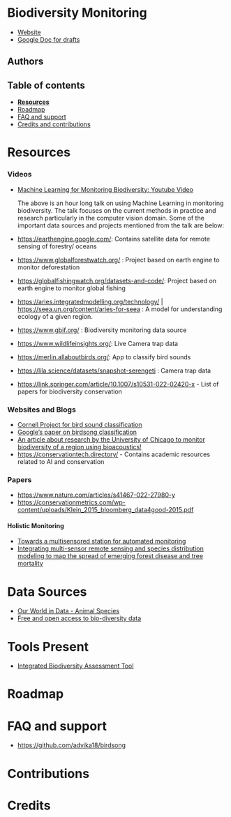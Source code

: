 # **Biodiversity Monitoring** 

* [Website](https://advika18.github.io/biodiversity-monitoring)
* [Google Doc for drafts](https://docs.google.com/document/d/1wllAIWvykxWAXd8Do_8tTl_uuy-tEECO3m4AX5Cj9xk/edit?usp=sharing)

## Authors

## Table of contents

- [**Resources**](#resources)
- [Roadmap](#roadmap)
- [FAQ and support](#faq-and-support)
- [Credits and contributions](#credits)

# Resources

### Videos
* [Machine Learning for Monitoring Biodiversity: Youtube Video](https://www.youtube.com/watch?v=PpdNGjOtC20)

	The above is an hour long talk on using Machine Learning in monitoring biodiversity. The talk focuses on the current methods in practice and research particularly in the computer vision domain. Some of the important data sources and projects mentioned from the talk are below:

* https://earthengine.google.com/: Contains satellite data for remote sensing of forestry/ oceans
* https://www.globalforestwatch.org/ : Project based on earth engine to monitor deforestation
* https://globalfishingwatch.org/datasets-and-code/: Project based on earth engine to monitor global fishing
* https://aries.integratedmodelling.org/technology/  | https://seea.un.org/content/aries-for-seea : A model for understanding ecology of a given region. 
* https://www.gbif.org/ : Biodiversity monitoring data source
* https://www.wildlifeinsights.org/:  Live Camera trap data
* https://merlin.allaboutbirds.org/: App to classify bird sounds
* https://lila.science/datasets/snapshot-serengeti : Camera trap data
* https://link.springer.com/article/10.1007/s10531-022-02420-x - List of papers for biodiversity conservation

### Websites and Blogs								
* [Cornell Project for bird sound classification](https://birdnet.cornell.edu/)
* [Google’s paper on birdsong classification](https://ai.googleblog.com/2022/01/separating-birdsong-in-wild-for.html)
*  [An article about research by the University of Chicago to monitor biodiversity of a region using bioacoustics!](https://phys.org/news/2021-11-ai-species-biodiversity.html)
* https://conservationtech.directory/ - Contains academic resources related to AI and conservation

	
### Papers
* https://www.nature.com/articles/s41467-022-27980-y
* https://conservationmetrics.com/wp-content/uploads/Klein_2015_bloomberg_data4good-2015.pdf
#### Holistic Monitoring
* [Towards a multisensored station for automated monitoring](https://www.sciencedirect.com/science/article/pii/S1439179122000032)
* [Integrating multi-sensor remote sensing and species distribution modeling to
map the spread of emerging forest disease and tree mortality](https://www.fs.fed.us/psw/publications/efh/psw_2019_he001.pdf)

# Data Sources
* [Our World in Data - Animal Species](https://ourworldindata.org/biodiversity)
* [Free and open access to bio-diversity data](https://www.gbif.org/) 


# Tools Present
* [Integrated Biodiversity Assessment Tool](https://www.ibat-alliance.org/)


# Roadmap


# FAQ and support
* https://github.com/advika18/birdsong


# Contributions



# Credits

